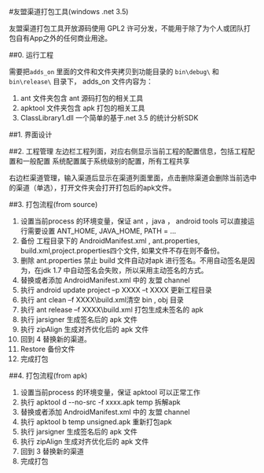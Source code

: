 #友盟渠道打包工具(windows .net 3.5)

友盟渠道打包工具开放源码使用 GPL2 许可分发，不能用于除了为个人或团队打包自有App之外的任何商业用途。

##0. 运行工程

   需要把`adds_on` 里面的文件和文件夹拷贝到功能目录的 `bin\debug\` 和 `bin\release\` 目录下， adds_on 文件内容为：
   
   1. ant 文件夹包含 ant 源码打包的相关工具
   2. apktool 文件夹包含 apk 打包的相关工具
   3. ClassLibrary1.dll 一个简单的基于.net 3.5 的统计分析SDK 

##1. 界面设计

 

##2. 工程管理
左边栏工程列面，对应右侧显示当前工程的配置信息，包括工程配置和一般配置
系统配置属于系统级别的配置，所有工程共享

右边栏渠道管理，输入渠道后显示在渠道列面里面，点击删除渠道会删除当前选中的渠道（单选），打开文件夹会打开打包后的apk文件。

##3. 打包流程(from source)

1. 设置当前process 的环境变量，保证 ant ，java ， android tools 可以直接运行需要设置 ANT_HOME, JAVA_HOME, PATH = …
2. 备份 工程目录下的 AndroidManifest.xml , ant.properties, build.xml,project.properties四个文件, 如果文件不存在则不备份。
3. 删除 ant.properties  禁止 build 文件自动对apk 进行签名。不用自动签名是因为，在jdk 1.7 中自动签名会失败，所以采用主动签名的方式。
4. 替换或者添加 AndroidManifest.xml 中的 友盟 channel
5. 执行 android update project  –p XXXX  –t  XXXX 更新工程目录
6. 执行 ant clean –f XXXX\build.xml清空 bin , obj 目录
7. 执行 ant release –f XXXX\build.xml 打包生成未签名的 apk
8. 执行 jarsigner 生成签名后的 apk 文件
9. 执行 zipAlign 生成对齐优化后的 apk 文件
10. 回到 4 替换新的渠道。
11. Restore 备份文件
12. 完成打包

##4. 打包流程(from apk)

1. 设置当前process 的环境变量，保证 apktool 可以正常工作
2. 执行 apktool d --no-src -f xxxx.apk temp 拆解apk
3. 替换或者添加 AndroidManifest.xml 中的 友盟 channel
4. 执行 apktool b temp  unsigned.apk 重新打包apk
5. 执行 jarsigner 生成签名后的 apk 文件
6. 执行 zipAlign 生成对齐优化后的 apk 文件
7. 回到 3 替换新的渠道
8. 完成打包
